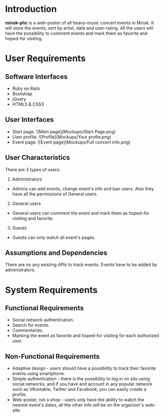 # Introduction
**minsk-phc** is a web-poster of all heavy-music concert events in Minsk. It will store the events, sort by artist, date and user-rating. All the users will have the possibility to comment events and mark them as favorite and hoped-for visiting.
# User Requirements
## Software Interfaces
* Ruby on Rails
* Bootstrap
* jQuery
* HTML5 & CSS3
## User Interfaces
* Start page.
![Main page](Mockups/Start Page.png)
* User profile.
![Profile](Mockups/Your profie.png)
* Event page.
![Event page](Mockups/Full concert info.png)
## User Characteristics
There are 3 types of users:
1. Administrators
  * Admins can add events, change event's info and ban users. Also they have all the permissions of General users.
2. General users
  * General users can comment the event and mark them as hoped-for visiting and favorite.
3. Guests
  * Guests can only watch all event's pages.
## Assumptions and Dependencies
There are no any existing APIs to track events. Events have to be added by administrators.
# System Requirements
## Functional Requirements
* Social network authentication.
* Search for events.
* Commentaries.
* Marking the event as favorite and hoped-for visiting for each authorized user.
## Non-Functional Requirements
* Adaptive design - users should have a possibility to track their favorite events using smartphone.
* Simple authentication - there is the possibility to log in on site using social networks, and if you have and account in any popular network such as VKontakte, Twitter and Facebook, you can easily create a profile.
* Web-poster, not a shop - users only have the ability to watch the nearest event's dates, all the other info will be on the organizer's web-site.